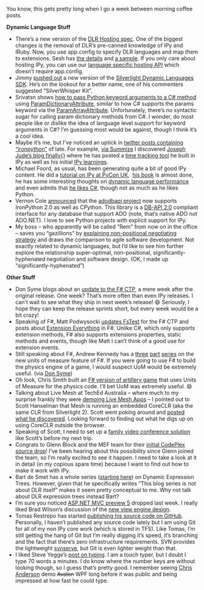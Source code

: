 You know, this gets pretty long when I go a week between morning coffee
posts.

**Dynamic Language Stuff**

-   There’s a new version of the [DLR Hosting
    spec](http://compilerlab.members.winisp.net/dlr-spec-hosting.pdf).
    One of the biggest changes is the removal of DLR’s pre-canned
    knowledge of IPy and IRuby. Now, you use app.config to specify DLR
    languages and map them to extensions. Sesh has [the
    details](http://blogs.msdn.com/seshadripv/archive/2008/09/07/dlr-hosting-api-latest-version-of-the-spec-is-available-online-includes-changes-to-runtime-initialization.aspx)
    and [a
    sample](http://blogs.msdn.com/seshadripv/archive/2008/09/11/dlr-hosting-sample-simple-dlr-host-using-the-new-app-config-based-scriptruntime-creation.aspx).
    If you only care about hosting IPy, you can use our [language
    specific hosting
    API](http://www.codeplex.com/IronPython/SourceControl/FileView.aspx?itemId=490056&changeSetId=39648)
    which doesn’t require app.config.
-   Jimmy [pushed
    out](http://blog.jimmy.schementi.com/2008/08/silverlight-dynamic-languages-sdk-03.html)
    a new version of the [Silverlight Dynamic Languages
    SDK](http://www.codeplex.com/sdlsdk/Release/ProjectReleases.aspx?ReleaseId=16845).
    He’s on the lookout for a better name, one of his commenters
    suggested “SilverWhisper Kit”.
-   Srivatsn shows [how to pass Python keyword arguments to a C\#
    method](http://blogs.msdn.com/srivatsn/archive/2008/09/09/passing-keyword-args-to-c-methods-from-ironpython.aspx)
    using
    [ParamDictionaryAttribute](http://www.codeplex.com/IronPython/SourceControl/FileView.aspx?itemId=478028&changeSetId=39648),
    similar to how C\# supports the params keyword via the
    [ParamArrayAttribute](http://msdn.microsoft.com/en-us/library/system.paramarrayattribute.aspx).
    Unfortunately, there’s no syntactic sugar for calling param
    dictionary methods from C\#. I wonder, do most people like or
    dislike the idea of language level support for keyword arguments in
    C\#? I’m guessing most would be against, though I think it’s a cool
    idea.
-   Maybe it’s me, but I’ve noticed an uptick in [twitter posts
    containing “ironpython”](http://summize.com/search?q=ironpython) of
    late. For example, [via
    Summize](http://twitter.com/jjude/statuses/912592287) I discovered
    [Joseph Jude’s blog finally{}](http://www.jjude.com/) where he has
    posted a [time tracking
    tool](http://www.jjude.com/index.php/archives/2008/09/01/a-time-tracking-tool/)
    he built in IPy as well as his initial [IPy
    learnings](http://www.jjude.com/index.php/archives/2008/09/07/ironpython-learnings/).
-   Michael Foord, as usual, has been generating quite a bit of good IPy
    content. He did a [tutorial on IPy at PyCon
    UK](http://www.pyconuk.org/community/IronPythonTutorial),  [his
    book](http://www.ironpythoninaction.com/) is almost done, he has
    some interesting thoughts on [dynamic language
    performance](http://www.voidspace.org.uk/python/weblog/arch_d7_2008_09_06.shtml#e1010)
    and even admits that [he likes
    C\#](http://www.voidspace.org.uk/python/weblog/arch_d7_2008_08_30.shtml#e1008),
    though not as much as he likes Python.
-   Vernon Cole
    [announced](http://lists.ironpython.com/pipermail/users-ironpython.com/2008-August/008261.html)
    that the [adodbapi project](http://adodbapi.sourceforge.net/) now
    supports IronPython 2.0 as well as CPython. This library is a
    [DB-API
    2.0](http://www.python.org/topics/database/DatabaseAPI-2.0.html)
    compliant interface for any database that support ADO (note, that’s
    native ADO not ADO.NET). I love to see Python projects with explicit
    support for IPy.
-   My boss – who apparently will be called “Rem” from now on in the
    office – saves you “gazillions” by [explaining non-positional
    negotiating strategy](http://blog.remlog.net/?p=15) and draws the
    comparison to agile software development. Not exactly related to
    dynamic languages, but I’d like to see him further explore the
    relationship super-optimal, non-positional, significantly-hyphenated
    negotiation and software design. (OK, I made up
    “significantly-hyphenated”)

**Other Stuff**

-   Don Syme blogs about an [update to the F\#
    CTP](http://blogs.msdn.com/dsyme/archive/2008/09/06/f-ctp-release-update.aspx),
    a mere week after the original release. One week? That’s more often
    than even IPy releases. I can’t wait to see what they ship in next
    week’s release!
    :smile:
    Seriously, I hope they can keep the release sprints short, but every
    week would be a bit crazy!
-   Speaking of F\#, Matt Podwysocki [updates
    FsTest](http://weblogs.asp.net/podwysocki/archive/2008/09/04/fstest-updated-with-f-ctp.aspx)
    for the F\# CTP and posts about [Extension
    Everything](http://weblogs.asp.net/podwysocki/archive/2008/09/09/object-oriented-f-extension-everything.aspx)
    in F\#. Unlike C\#, which only supports extension methods, F\# also
    supports extensions properties, static methods and events, though
    like Matt I can’t think of a good use for extension events.
-   Still speaking about F\#, Andrew Kennedy has a
    [three](http://blogs.msdn.com/andrewkennedy/archive/2008/08/29/units-of-measure-in-f-part-one-introducing-units.aspx)
    [part](http://blogs.msdn.com/andrewkennedy/archive/2008/09/02/units-of-measure-in-f-part-two-unit-conversions.aspx)
    [series](http://blogs.msdn.com/andrewkennedy/archive/2008/09/04/units-of-measure-in-f-part-three-generic-units.aspx)
    on the new units of measure feature of F\#. If you were going to use
    F\# to build the physics engine of a game, I would suspect UoM would
    be extremely useful. (via [Don
    Syme](http://blogs.msdn.com/dsyme/archive/2008/08/30/an-introduction-to-units-of-measure-by-andrew-kennedy.aspx))
-   Oh look, Chris Smith built an [F\# version of artillery
    game](http://feeds.feedburner.com/~r/ChrisSmithsCompletelyUniqueView/~3/383195149/simple-f-game-using-wpf.aspx)
    that uses Units of Measure for the physics code. I’ll bet UoM was
    extremely useful.
    :smile:
-   Talking about Live Mesh at TechEd Australia – where much to my
    surprise frankly they were [demoing Live Mesh
    Apps](http://www.liveside.net/main/archive/2008/09/07/live-mesh-buildup-begins-mesh-apps-shown-at-tech-ed-australia.aspx)
    – I pointed out to Scott Hanselman that Mesh is running an embedded
    CoreCLR (aka the same CLR from Silverlight 2). Scott went poking
    around and [posted what he
    discovered](http://www.hanselman.com/blog/WindowsLiveMeshSilverlightAndTheCoreCLR.aspx).
    Looking forward to finding out what he digs up on using CoreCLR
    outside the browser.
-   Speaking of Scott, I need to set up a [family video conference
    solution](http://www.hanselman.com/blog/SkypingTheWifeFoolproofVideoConferencingWithYourFamilyWhileOnTheRoad.aspx)
    like Scott’s before my next trip.
-   Congrats to Glenn Block and the MEF team for their [initial CodePlex
    source
    drop](http://blogs.msdn.com/gblock/archive/2008/09/06/mef-making-its-debut-on-codeplex.aspx)!
    I’ve been hearing about this possibility since Glenn joined the
    team, so I’m really excited to see it happen. I need to take a look
    at it in detail (in my copious spare time) because I want to find
    out how to make it work with IPy.
-   Bart de Smet has a whole series ([starting
    here](http://community.bartdesmet.net/blogs/bart/archive/2008/08/26/to-bind-or-not-to-bind-dynamic-expression-trees-part-0.aspx))
    on Dynamic Expression Trees. However, given that he specifically
    writes “This blog series is not about DLR itself” makes it seem
    pretty conceptual to me. Why not talk about DLR expression trees
    instead Bart?
-   I’m sure you noticed [ASP.NET MVC preview
    5](http://haacked.com/archive/2008/08/29/asp.net-mvc-codeplex-preview-5-released.aspx)
    dropped last week. I really liked Brad Wilson’s discussion of the
    [new view engine
    design](http://bradwilson.typepad.com/blog/2008/08/partial-renderi.html).
-   Tomas Restrepo has started [publishing his source code on
    GitHub](http://www.winterdom.com/weblog/2008/08/31/WhyGitHub.aspx).
    Personally, I haven’t published any source code lately but I am
    using Git for all of my non IPy core work (which is stored in TFS).
    Like Tomas, I’m still getting the hang of Git but I’m really digging
    it’s speed, it’s branching and the fact that there’s zero
    infrastructure requirements. SVN provides the lightweight
    [svnserve](http://svnbook.red-bean.com/en/1.4/svn.serverconfig.svnserve.html),
    but Git is even lighter weight than that.
-   I liked Steve Yegge’s [post on
    typing](http://steve-yegge.blogspot.com/2008/09/programmings-dirtiest-little-secret.html).
    I am a touch typer, but I doubt I type 70 words a minutes. I do know
    where the number keys are without looking though, so I guess that’s
    pretty good. I remember seeing [Chris
    Anderson](http://www.simplegeek.com/) demo ~~Avalon~~ WPF long
    before it was public and being impressed at how fast he could type.


